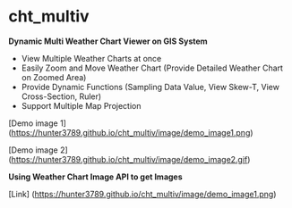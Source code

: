 # cht_multiv
**Dynamic Multi Weather Chart Viewer on GIS System**
- View Multiple Weather Charts at once
- Easily Zoom and Move Weather Chart (Provide Detailed Weather Chart on Zoomed Area)
- Provide Dynamic Functions (Sampling Data Value, View Skew-T, View Cross-Section, Ruler)
- Support Multiple Map Projection

[Demo image 1] (https://hunter3789.github.io/cht_multiv/image/demo_image1.png)

[Demo image 2] (https://hunter3789.github.io/cht_multiv/image/demo_image2.gif)

**Using Weather Chart Image API to get Images**

[Link] (https://hunter3789.github.io/cht_multiv/image/demo_image1.png)
